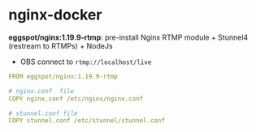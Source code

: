 # nginx-docker

**eggspot/nginx:1.19.9-rtmp**: pre-install Nginx RTMP module + Stunnel4 (restream to RTMPs) + NodeJs
- OBS connect to `rtmp://localhost/live`

```yaml
FROM eggspot/nginx:1.19.9-rtmp

# nginx.conf  file
COPY nginx.conf /etc/nginx/nginx.conf

# stunnel.conf file
COPY stunnel.conf /etc/stunnel/stunnel.conf

```